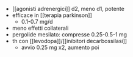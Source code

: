 - [[agonisti adrenergici]] d2, meno d1, potente
- efficace in [[terapia parkinson]]
	- 0.1-0.7 mg/d
- meno effetti collaterali
- pergolide mesilato: compresse 0.25-0.5-1 mg
- th con [[levodopa]]/[[inibitori decarbossilasi]]
	- avvio 0.25 mg x2, aumento poi